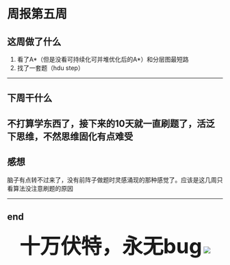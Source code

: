 # 周报第五周
## 这周做了什么
1. 看了A*（但是没看可持续化可并堆优化后的A*）和分层图最短路
2. 找了一套题（hdu step）
---
## 下周干什么

不打算学东西了，接下来的10天就一直刷题了，活泛下思维，不然思维固化有点难受
---
## 感想

脑子有点转不过来了，没有前阵子做题时灵感涌现的那种感觉了。应该是这几周只看算法没注意刷题的原因

---
## end

<font size=21><center>**十万伏特，永无bug**</font>
![](https://timgsa.baidu.com/timg?image&quality=80&size=b9999_10000&sec=1538821003&di=568f85b5464a725ce97defbc35c9fae8&imgtype=jpg&er=1&src=http://image.cnpp.cn/upload/images/20170322/1490176020_18855_3.jpg)

